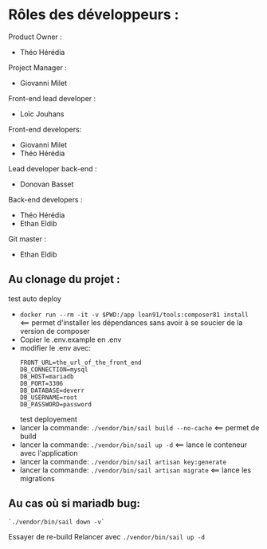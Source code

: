 # Rôles des développeurs :

Product Owner :
- Théo Hérédia

Project Manager :
- Giovanni Milet

Front-end lead developer :
- Loïc Jouhans

Front-end developers:
- Giovanni Milet
- Théo Hérédia

Lead developer back-end :
- Donovan Basset

Back-end developers :
- Théo Hérédia
- Ethan Eldib

Git master :
- Ethan Eldib

## Au clonage du projet :
test auto deploy
- `docker run --rm -it -v $PWD:/app loan91/tools:composer81 install` <== permet d'installer les dépendances sans avoir à se soucier de la version de composer
- Copier le .env.example en .env 
- modifier le .env avec: 
    ```
    FRONT_URL=the_url_of_the_front_end
    DB_CONNECTION=mysql
    DB_HOST=mariadb
    DB_PORT=3306
    DB_DATABASE=deverr
    DB_USERNAME=root
    DB_PASSWORD=password
    ```
    test deployement
- lancer la commande: `./vendor/bin/sail build --no-cache` <== permet de build 
- lancer la commande: `./vendor/bin/sail up -d` <== lance le conteneur avec l'application
- lancer la commande: `./vendor/bin/sail artisan key:generate`
- lancer la commande: `./vendor/bin/sail artisan migrate` <== lance les migrations 

## Au cas où si mariadb bug:
    `./vendor/bin/sail down -v`
 Essayer de re-build 
 Relancer avec `./vendor/bin/sail up -d`
